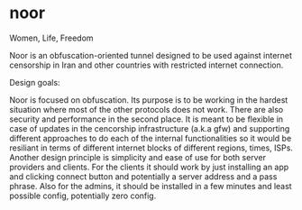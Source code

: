 # noor

Women, Life, Freedom 

Noor is an obfuscation-oriented tunnel designed to be used against internet censorship in Iran and other countries with restricted internet connection. 

Design goals: 

Noor is focused on obfuscation. Its purpose is to be working in the hardest situation where most of the other protocols does not work. There are also security and performance in the second place. It is meant to be flexible in case of updates in the cencorship infrastructure (a.k.a gfw) and supporting different approaches to do each of the internal functionalities so it would be resiliant in terms of different internet blocks of different regions, times, ISPs. Another design principle is simplicity and ease of use for both server providers and clients. For the clients it should work by just installing an app and clicking connect button and potentially a server address and a pass phrase. Also for the admins, it should be installed in a few minutes and least possible config, potentially zero config. 




